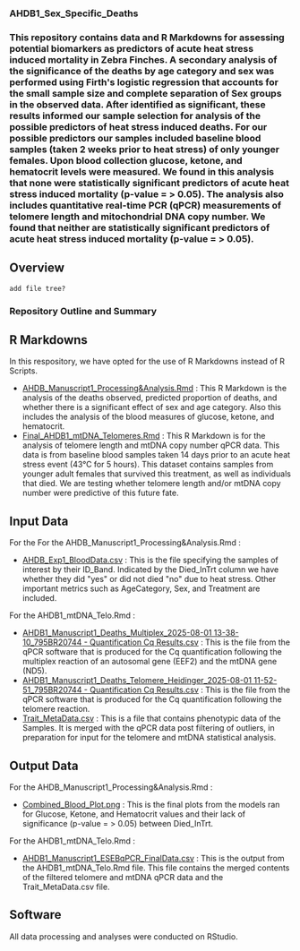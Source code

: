 ### AHDB1_Sex_Specific_Deaths

### This repository contains data and R Markdowns for assessing potential biomarkers as predictors of acute heat stress induced mortality in Zebra Finches. A secondary analysis of the significance of the deaths by age category and sex was performed using Firth's logistic regression that accounts for the small sample size and complete separation of Sex groups in the observed data. After identified as significant, these results informed our sample selection for analysis of the possible predictors of heat stress induced deaths. For our possible predictors our samples included baseline blood samples (taken 2 weeks prior to heat stress) of only younger females. Upon blood collection glucose, ketone, and hematocrit levels were measured. We found in this analysis that none were statistically significant predictors of acute heat stress induced mortality (p-value = > 0.05). The analysis also includes quantitative real-time PCR (qPCR) measurements of telomere length and mitochondrial DNA copy number. We found that neither are statistically significant predictors of acute heat stress induced mortality (p-value = > 0.05).

## Overview
```
add file tree?
```

### Repository Outline and Summary
## R Markdowns
In this respository, we have opted for the use of R Markdowns instead of R Scripts.
- [AHDB_Manuscript1_Processing&Analysis.Rmd](https://github.com/bep0022/AHDB1_Sex_Specific_Deaths/blob/main/AHDB_MS1_Processing/AHDB_Manuscript1_Processing%20%26%20Analysis.Rmd) : This R Markdown is the analysis of the deaths observed, predicted proportion of deaths, and whether there is a significant effect of sex and age category. Also this includes the analysis of the blood measures of glucose, ketone, and hematocrit.
- [Final_AHDB1_mtDNA_Telomeres.Rmd](https://github.com/bep0022/AHDB1_Sex_Specific_Deaths/blob/main/Final_AHDB1_mtDNA_Telomeres.Rmd) : This R Markdown is for the analysis of telomere length and mtDNA copy number qPCR data. This data is from baseline blood samples taken 14 days prior to an acute heat stress event (43°C for 5 hours). This dataset contains samples from younger adult females that survived this treatment, as well as individuals that died. We are testing whether telomere length and/or mtDNA copy number were predictive of this future fate.

## Input Data
For the For the AHDB_Manuscript1_Processing&Analysis.Rmd : 
- [AHDB_Exp1_BloodData.csv](https://github.com/bep0022/AHDB1_Sex_Specific_Deaths/blob/main/AHDB_MS1_Processing/AHDB_Exp1_BloodData.csv) : This is the file specifying the samples of interest by their ID_Band. Indicated by the Died_InTrt column we have whether they did "yes" or did not died "no" due to heat stress. Other important metrics such as AgeCategory, Sex, and Treatment are included.  


For the AHDB1_mtDNA_Telo.Rmd : 
- [AHDB1_Manuscript1_Deaths_Multiplex_2025-08-01 13-38-10_795BR20744 -  Quantification Cq Results.csv](https://github.com/bep0022/AHDB1_Sex_Specific_Deaths/blob/main/AHDB1_Manuscript1_Deaths_Multiplex_2025-08-01%2013-38-10_795BR20744%20-%20%20Quantification%20Cq%20Results.csv) : This is the file from the qPCR software that is produced for the Cq quantification following the multiplex reaction of an autosomal gene (EEF2) and the mtDNA gene (ND5). 
- [AHDB1_Manuscript1_Deaths_Telomere_Heidinger_2025-08-01 11-52-51_795BR20744 -  Quantification Cq Results.csv](https://github.com/bep0022/AHDB1_Sex_Specific_Deaths/blob/main/AHDB1_Manuscript1_Deaths_Telomere_Heidinger_2025-08-01%2011-52-51_795BR20744%20-%20%20Quantification%20Cq%20Results.csv) : This is the file from the qPCR software that is produced for the Cq quantification following the telomere reaction.
- [Trait_MetaData.csv](https://github.com/bep0022/AHDB1_Sex_Specific_Deaths/blob/main/Trait_MetaData.csv) : This is a file that contains phenotypic data of the Samples. It is merged with the qPCR data post filtering of outliers, in preparation for input for the telomere and mtDNA statistical analysis. 

## Output Data
For the AHDB_Manuscript1_Processing&Analysis.Rmd : 
- [Combined_Blood_Plot.png](https://github.com/bep0022/AHDB1_Sex_Specific_Deaths/blob/main/AHDB_MS1_Processing/Combined_Blood_Plot.png) : This is the final plots from the models ran for Glucose, Ketone, and Hematocrit values and their lack of significance (p-value = > 0.05) between Died_InTrt.

For the AHDB1_mtDNA_Telo.Rmd : 
- [AHDB1_Manuscript1_ESEBqPCR_FinalData.csv](https://github.com/bep0022/AHDB1_Sex_Specific_Deaths/blob/main/AHDB1_Manuscript1_ESEBqPCR_FinalData.csv) : This is the output from the AHDB1_mtDNA_Telo.Rmd file. This file contains the merged contents of the filtered telomere and mtDNA qPCR data and the Trait_MetaData.csv file. 


## Software
All data processing and analyses were conducted on RStudio.
